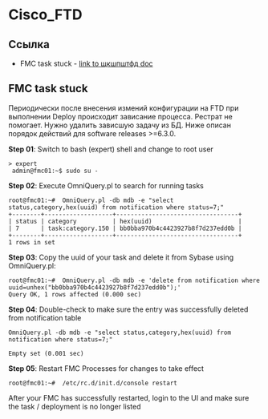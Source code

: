 # Cisco_FTD

## Ссылка

* FMC task stuck - [link to щкшпштфд doc](https://dependencyhell.net/2021/fmc-task-stuck-deleting-broken-tasks-from-database)

## FMC task stuck
Периодически после внесения измений конфигурации на FTD при выполнении Deploy происходит зависание процесса. Рестрат не помогает.
Нужно удалить зависшую задачу из БД. Ниже описан порядок действий для software releases >=6.3.0.

**Step 01**: Switch to bash (expert) shell and change to root user
```shell
> expert
 admin@fmc01:~$ sudo su - 
```

**Step 02**: Execute OmniQuery.pl to search for running tasks
```shell
root@fmc01:~#  OmniQuery.pl -db mdb -e "select status,category,hex(uuid) from notification where status=7;"
+--------+-------------------+----------------------------------+
| status | category          | hex(uuid)                        |
| 7      | task:category.150 | bb0bba970b4c4423927b8f7d237edd0b |
+--------+-------------------+----------------------------------+
1 rows in set 
```

**Step 03**: Copy the uuid of your task and delete it from Sybase using OmniQuery.pl:
```shell
root@fmc01:~#  OmniQuery.pl -db mdb -e 'delete from notification where uuid=unhex("bb0bba970b4c4423927b8f7d237edd0b");'
Query OK, 1 rows affected (0.000 sec)  
```

**Step 04**: Double-check to make sure the entry was successfully deleted from notification table
```shell
OmniQuery.pl -db mdb -e "select status,category,hex(uuid) from notification where status=7;"

Empty set (0.001 sec) 
```

**Step 05**: Restart FMC Processes for changes to take effect
```shell
root@fmc01:~#  /etc/rc.d/init.d/console restart
```

After your FMC has successfully restarted, login to the UI and make sure the task / deployment is no longer listed
